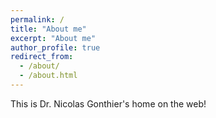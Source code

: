 ```yaml
---
permalink: /
title: "About me"
excerpt: "About me"
author_profile: true
redirect_from:
  - /about/
  - /about.html
---
```


This is Dr. Nicolas Gonthier's home on the web!
